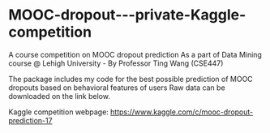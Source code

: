 # MOOC-dropout---private-Kaggle-competition
A course competition on MOOC dropout prediction
As a part of Data Mining course @ Lehigh University - By Professor Ting Wang (CSE447)

The package includes my code for the best possible prediction of MOOC dropouts based on behavioral features of users
Raw data can be downloaded on the link below. 

Kaggle competition webpage: https://www.kaggle.com/c/mooc-dropout-prediction-17
